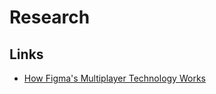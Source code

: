 # Research 

## Links

- [How Figma's Multiplayer Technology Works](https://www.figma.com/blog/how-figmas-multiplayer-technology-works/)
